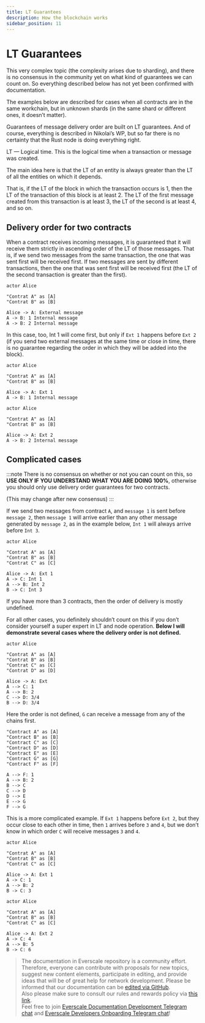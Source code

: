 ```yaml
---
title: LT Guarantees
description: How the blockchain works
sidebar_position: 11
---
```


# LT Guarantees

This very complex topic (the complexity arises due to sharding), and there is no consensus in the community yet on what kind of guarantees we can count on. So everything described below has not yet been confirmed with documentation.

The examples below are described for cases when all contracts are in the same workchain, but in unknown shards (in the same shard or different ones, it doesn’t matter).

Guarantees of message delivery order are built on LT guarantees. And of course, everything is described in Nikolai’s WP, but so far there is no certainty that the Rust node is doing everything right.

LT — Logical time. This is the logical time when a transaction or message was created.

The main idea here is that the LT of an entity is always greater than the LT of all the entities on which it depends.

That is, if the LT of the block in which the transaction occurs is 1, then the LT of the transaction of this block is at least 2. The LT of the first message created from this transaction is at least 3, the LT of the second is at least 4, and so on.

## Delivery order for two contracts

When a contract receives incoming messages, it is guaranteed that it will receive them strictly in ascending order of the LT of those messages. That is, if we send two messages from the same transaction, the one that was sent first will be received first. If two messages are sent by different transactions, then the one that was sent first will be received first (the LT of the second transaction is greater than the first).

```plantuml
actor Alice

"Contrat A" as [A]
"Contrat B" as [B]

Alice -> A: External message
A -> B: 1 Internal message
A -> B: 2 Internal message
```

In this case, too, Int 1 will come first, but only if `Ext 1` happens before `Ext 2` (if you send two external messages at the same time or close in time, there is no guarantee regarding the order in which they will be added into the block).

```plantuml
actor Alice

"Contrat A" as [A]
"Contrat B" as [B]

Alice -> A: Ext 1
A -> B: 1 Internal message
```
```plantuml
actor Alice

"Contrat A" as [A]
"Contrat B" as [B]

Alice -> A: Ext 2
A -> B: 2 Internal message
```

## Complicated cases

:::note
There is no consensus on whether or not you can count on this, so **USE ONLY IF YOU UNDERSTAND WHAT YOU ARE DOING 100%**, otherwise you should only use delivery order guarantees for two contracts.

(This may change after new consensus)
:::

If we send two messages from contract `A`, and `message 1` is sent before `message 2`, then `message 1` will arrive earlier than any other message generated by `message 2`, as in the example below, `Int 1` will always arrive before `Int 3`.

```plantuml
actor Alice

"Contrat A" as [A]
"Contrat B" as [B]
"Contrat C" as [C]

Alice -> A: Ext 1
A -> C: Int 1
A --> B: Int 2 
B -> C: Int 3
```

If you have more than 3 contracts, then the order of delivery is mostly undefined.

For all other cases, you definitely shouldn’t count on this if you don’t consider yourself a super expert in LT and node operation. **Below I will demonstrate several cases where the delivery order is not defined.**

```plantuml
actor Alice

"Contrat A" as [A]
"Contrat B" as [B]
"Contrat C" as [C]
"Contrat D" as [D]

Alice -> A: Ext
A --> C: 1
A --> B: 2
C --> D: 3/4
B --> D: 3/4
```

Here the order is not defined, `G` can receive a message from any of the chains first.

```plantuml
"Contract A" as [A]
"Contract B" as [B]
"Contract C" as [C]
"Contract D" as [D]
"Contract E" as [E]
"Contract G" as [G]
"Contract F" as [F]

A --> F: 1
A --> B: 2
B --> C
C --> D
D --> E
E --> G
F --> G
```

This is a more complicated example. If `Ext 1` happens before `Ext 2`, but they occur close to each other in time, then `1` arrives before `3` and `4`, but we don’t know in which order `C` will receive messages `3` and `4`.

```plantuml
actor Alice

"Contrat A" as [A]
"Contrat B" as [B]
"Contrat C" as [C]

Alice -> A: Ext 1
A -> C: 1
A --> B: 2 
B -> C: 3
```

```plantuml
actor Alice

"Contrat A" as [A]
"Contrat B" as [B]
"Contrat C" as [C]

Alice -> A: Ext 2
A -> C: 4
A --> B: 5 
B -> C: 6
```

>  The documentation in Everscale repository is a community effort. Therefore, everyone can contribute with proposals for new topics, suggest new content elements, participate in editing, and provide ideas that will be of great help for network development.
Please be informed that our documentation can be [edited via GitHub](https://github.com/everscale-org/docs/issues).  
  Also please make sure to consult our rules and rewards policy via [this link](https://docs.everscale.network/contribute/hot-streams/documentations).  
  Feel free to join [Everscale Documentation Development Telegram chat](https://t.me/+C2IpQXWZtCwxYzEy) and [Everscale Developers Onboarding Telegram chat](https://t.me/+Vca1Gs6uPzIyNWVi)!